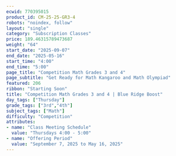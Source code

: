 ```yaml
---
ecwid: 770395015
product_id: CM-25-25-GR3-4
robots: "noindex, follow"
layout: "single"
category: "Subscription Classes"
price: 189.46315789473687
weight: "64"
start_date: "2025-09-07"
end_date: "2025-05-16"
start_time: "4:00"
end_time: "5:00"
page_title: "Competition Math Grades 3 and 4"
page_subtitle: "Get Ready for Math Kangaroo and Math Olympiad"
featured: 206
ribbon: "Starting Soon"
title: "Competition Math Grades 3 and 4 | Blue Ridge Boost"
day_tags: ["Thursday"]
grade_tags: ["3rd","4th"]
subject_tags: ["Math"]
difficulty: "Competition"
attributes:
- name: "Class Meeting Schedule"
  value: "Thursdays 4:00 - 5:00"
- name: "Offering Period"
  value: "September 7, 2025 to May 16, 2025"
---
```

